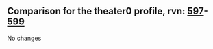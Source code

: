 ## Comparison for the theater0 profile, rvn: [597](https://github.com/PRO100KatYT/FortniteProfileRevisions/tree/main/profiles/theater0/597%20theater0.json)-[599](https://github.com/PRO100KatYT/FortniteProfileRevisions/tree/main/profiles/theater0/599%20theater0.json)

No changes
